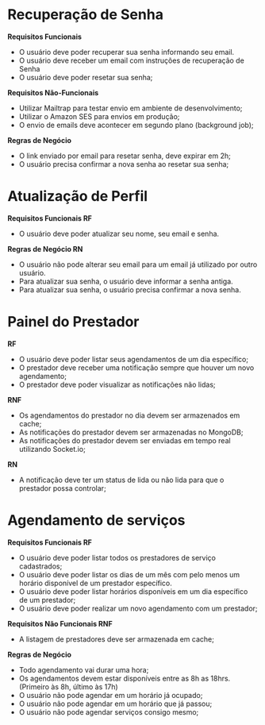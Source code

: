 # Recuperação de Senha
<!-- São exatamente as funcionalidades ex:
-Usuário vai poder recuperar a senha informando o email antigo dele-->
**Requisitos Funcionais**

- O usuário deve poder recuperar sua senha informando seu email.
- O usuário deve receber um email com instruções de recuperação de Senha
- O usuário deve poder resetar sua senha;


<!-- Não são ligados com a regra de negócios. Ex:
O envio de emails deve ser feito usando NodeMailer 
Requisitos da parte técnica. Qual lib, qual banco etc.-->
**Requisitos Não-Funcionais**

- Utilizar Mailtrap para testar envio em ambiente de desenvolvimento;
- Utilizar o Amazon SES para envios em produção;
- O envio de emails deve acontecer em segundo plano (background job);

**Regras de Negócio**

- O link enviado por email para resetar senha, deve expirar em 2h;
- O usuário precisa confirmar a nova senha ao resetar sua senha;

# Atualização de Perfil
<!-- São exatamente as funcionalidades ex:
-Usuário vai poder recuperar a senha informando o email antigo dele-->
**Requisitos Funcionais  RF**

- O usuário deve poder atualizar seu nome, seu email e senha.

<!-- Não são ligados com a regra de negócios. Ex:
O envio de emails deve ser feito usando NodeMailer 
Requisitos da parte técnica. Qual lib, qual banco etc.-->
**Regras de Negócio RN**

- O usuário não pode alterar seu email para um email já utilizado por outro usuário.
- Para atualizar sua senha, o usuário deve informar a senha antiga.
- Para atualizar sua senha, o usuário precisa confirmar a nova senha.

# Painel do Prestador

**RF**

- O usuário deve poder listar seus agendamentos de um dia específico;
- O prestador deve receber uma notificação sempre que houver um novo agendamento;
- O prestador deve poder visualizar as notificações não lidas;

**RNF**

- Os agendamentos do prestador no dia devem ser armazenados em cache;
- As notificações do prestador devem ser armazenadas no MongoDB;
- As notificações do prestador devem ser enviadas em tempo real utilizando Socket.io;

**RN**

- A notificação deve ter um status de lida ou não lida para que o prestador possa controlar;




# Agendamento de serviços

**Requisitos Funcionais RF**

- O usuário deve poder listar todos os prestadores de serviço cadastrados;
- O usuário deve poder listar os dias de um mês com pelo menos um horário disponível de um prestador específico.
- O usuário deve poder listar horários disponíveis em um dia específico de um prestador;
- O usuário deve poder realizar um novo agendamento com um prestador;

**Requisitos Não Funcionais RNF**

- A listagem de prestadores deve ser armazenada em cache;

**Regras de Negócio**

- Todo agendamento vai durar uma hora;
- Os agendamentos devem estar disponíveis entre as 8h as 18hrs. (Primeiro às 8h, último às 17h)
- O usuário não pode agendar em um horário já ocupado;
- O usuário não pode agendar em um horário que já passou;
- O usuário não pode agendar serviços consigo mesmo;